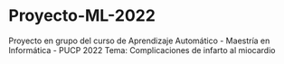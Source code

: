 # Proyecto-ML-2022
Proyecto en grupo del curso de Aprendizaje Automático - Maestría en Informática - PUCP 2022
Tema: Complicaciones de infarto al miocardio
